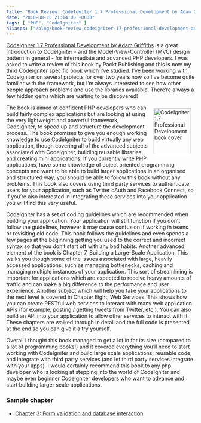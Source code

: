 ```yaml
---
title: "Book Review: CodeIgniter 1.7 Professional Development by Adam Griffiths (Packt Publishing)"
date: "2010-08-15 21:14:00 +0000"
tags: [ "PHP", "CodeIgniter" ]
aliases: ["/blog/book-review-codeigniter-17-professional-development-adam-griffiths-packt-publish"]
---
```

[CodeIgniter 1.7 Professional Development by Adam Griffiths](http://www.packtpub.com/codeigniter-1-7-professional-development/book/mid/0405109at6rt?utm_source=murfitt.net&utm_medium=affiliate&utm_content=blog&utm_campaign=mdb_003216) is a great introduction to CodeIgniter - and the Model-View-Controller (MVC) design pattern in general - for intermediate and advanced PHP developers. I was asked to write a review of this book by Packt Publishing and this is now my third CodeIgniter specific book which I've studied. I’ve been working with CodeIgniter on several projects for over two years now so I’ve become quite familiar with the framework, but I’m always interested to see how other people approach problems and use the libraries available. There’re always a few hidden gems which are waiting to be discovered!

<!--more-->

<a href="http://www.packtpub.com/codeigniter-1-7-professional-development/book/mid/0405109at6rt?utm_source=murfitt.net&amp;utm_medium=affiliate&amp;utm_content=blog&amp;utm_campaign=mdb_003216"><img alt="CodeIgniter 1.7 Professional Development book cover" width="100" height="123" vspace="10" hspace="10" align="right" src="/uploads/1849510903.png"></a>The book is aimed at confident PHP developers who can build fairly complex applications but are looking at using the very lightweight and powerful framework, CodeIgniter, to speed up and structure the development process. The book promises to give you enough working knowledge to use CodeIgniter to build virtually any web application, though covering all of the advanced subjects associated with CodeIgniter, building reusable libraries and creating mini applications. If you currently write PHP applications, have some knowledge of object oriented programming concepts and want to be able to build larger applications in an organised and structured way, you should be able to follow this book without any problems. This book also covers using third party services to authenticate users for your application, such as Twitter oAuth and Facebook Connect, so if you’re also interested in integrating these services into your application you will find this very useful.

CodeIgniter has a set of coding guidelines which are recommended when building your application. Your application will still function if you don’t follow the guidelines, however it may cause confusion if working in teams or revisiting old code. This book follows the guidelines and even spends a few pages at the beginning getting you used to the correct and incorrect syntax so that you don’t start off with any bad habits. Another advanced element of the book is Chapter 7, Building a Large-Scale Application. This walks you though some of the issues associated with large, heavily accessed applications, such as managing bottlenecks, caching and managing multiple instances of your application. This sort of streamlining is important for applications which are expected to receive heavy amounts of traffic and can make a big difference to the performance and user experience. Another subject which will help you take your applications to the next level is covered in Chapter Eight, Web Services. This shows how you can create RESTful web services to interact with many web application APIs (for example, posting / getting tweets from Twitter, etc.). You can also build an API into your application to allow other services to interact with it. These chapters are walked through in detail and the full code is presented at the end so you can give it a try yourself.

Overall I thought this book managed to get a lot in for its size (compared to a lot of programming books!) and it covered everything you’ll need to start working with CodeIgniter and build large scale applications, reusable code, and integrate with third party services (and let third party services integrate with your apps). I would certainly recommend this book to any php developer who is looking at stepping into the world of CodeIgniter and maybe even beginner CodeIgniter developers who want to advance and start building larger scale applications.

### Sample chapter

* [Chapter 3: Form validation and database interaction](https://www.packtpub.com/sites/default/files/0905_CodeIgniter%201.7%20professional%20development_SampleChapter.pdf)